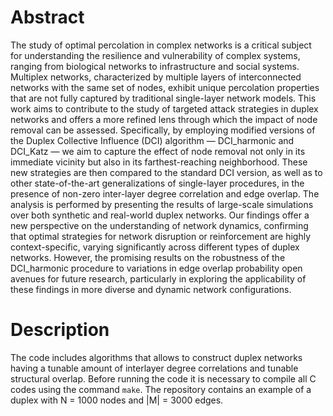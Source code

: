 # Abstract

The study of optimal percolation in complex networks is a critical subject for understanding the resilience and vulnerability of complex systems, 
ranging from biological networks to infrastructure and social systems. Multiplex networks, characterized by multiple layers of interconnected networks with 
the same set of nodes, exhibit unique percolation properties that are not fully captured by traditional single-layer network models. 
This work aims to contribute to the study of targeted attack strategies in duplex networks and offers a more refined lens through which the impact of node 
removal can be assessed. Specifically, by employing modified versions of the Duplex Collective Influence (DCI) algorithm — DCI_harmonic and DCI_Katz — we aim 
to capture the effect of node removal not only in its immediate vicinity but also in its farthest-reaching neighborhood. These new strategies are then compared 
to the standard DCI version, as well as to other state-of-the-art generalizations of single-layer procedures, in the presence of non-zero inter-layer degree 
correlation and edge overlap. The analysis is performed by presenting the results of large-scale simulations over both synthetic and real-world duplex networks. 
Our findings offer a new perspective on the understanding of network dynamics, confirming that optimal strategies for network disruption or reinforcement are 
highly context-specific, varying significantly across different types of duplex networks. However, the promising results on the robustness of the DCI_harmonic 
procedure to variations in edge overlap probability open avenues for future research, particularly in exploring the applicability of these findings in more 
diverse and dynamic network configurations.

# Description

The code includes algorithms that allows to construct duplex networks having a tunable amount of interlayer degree correlations and tunable structural overlap.
Before running the code it is necessary to compile all C codes using the command `make`. The repository contains an example of a duplex with N = 1000 nodes and |M| = 3000 edges.


